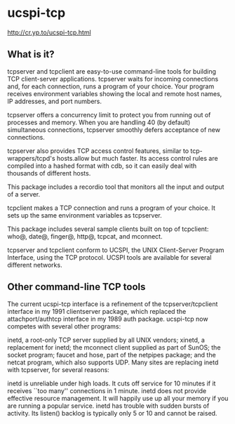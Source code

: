 ucspi-tcp
=========

http://cr.yp.to/ucspi-tcp.html

What is it?
-----------

tcpserver and tcpclient are easy-to-use command-line tools for building TCP client-server applications.
tcpserver waits for incoming connections and, for each connection, runs a program of your choice. Your program receives environment variables showing the local and remote host names, IP addresses, and port numbers.

tcpserver offers a concurrency limit to protect you from running out of processes and memory. When you are handling 40 (by default) simultaneous connections, tcpserver smoothly defers acceptance of new connections.

tcpserver also provides TCP access control features, similar to tcp-wrappers/tcpd's hosts.allow but much faster. Its access control rules are compiled into a hashed format with cdb, so it can easily deal with thousands of different hosts.

This package includes a recordio tool that monitors all the input and output of a server.

tcpclient makes a TCP connection and runs a program of your choice. It sets up the same environment variables as tcpserver.

This package includes several sample clients built on top of tcpclient: who@, date@, finger@, http@, tcpcat, and mconnect.

tcpserver and tcpclient conform to UCSPI, the UNIX Client-Server Program Interface, using the TCP protocol. UCSPI tools are available for several different networks.

Other command-line TCP tools
----------------------------

The current ucspi-tcp interface is a refinement of the tcpserver/tcpclient interface in my 1991 clientserver package, which replaced the attachport/authtcp interface in my 1989 auth package.
ucspi-tcp now competes with several other programs:

inetd, a root-only TCP server supplied by all UNIX vendors;
xinetd, a replacement for inetd;
the mconnect client supplied as part of SunOS;
the socket program;
faucet and hose, part of the netpipes package; and
the netcat program, which also supports UDP.
Many sites are replacing inetd with tcpserver, for several reasons:

inetd is unreliable under high loads. It cuts off service for 10 minutes if it receives ``too many'' connections in 1 minute.
inetd does not provide effective resource management. It will happily use up all your memory if you are running a popular service.
inetd has trouble with sudden bursts of activity. Its listen() backlog is typically only 5 or 10 and cannot be raised.
